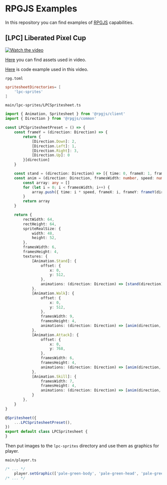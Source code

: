 # RPGJS Examples

In this repository you can find examples of [RPGJS](https://rpgjs.dev) capabilities.

## [LPC] Liberated Pixel Cup

[![Watch the video](https://i.imgur.com/gf6QUVg.png)](https://i.imgur.com/SW4OCal.mp4)

[Here](https://sanderfrenken.github.io/Universal-LPC-Spritesheet-Character-Generator/#?body=Body_color_pale_green&head=Human_male_pale_green&tail=Lizard_tail_pale_green&wings=Lizard_wings_pale_green&wound_arm=none&wound_brain=none&wound_eye=none&belt=Loose_Belt_white&hair=none&bandana=Bandana_gray&hat=Cloth_hood_black&jacket=Trench_coat_dark_gray&shoes=Boots_black) you can find assets used in video.

[Here](https://github.com/dominx99/rpgjs-tutorial/tree/main/examples/LPC) is code example used in this video.

`rpg.toml`
```toml
spritesheetDirectories= [
    'lpc-sprites'
]
```

`main/lpc-sprites/LPCSpritesheet.ts`
```ts
import { Animation, Spritesheet } from '@rpgjs/client'
import { Direction } from '@rpgjs/common'

const LPCSpritesheetPreset = () => {
    const frameY = (direction: Direction) => {
        return {
            [Direction.Down]: 2,
            [Direction.Left]: 1,
            [Direction.Right]: 3,
            [Direction.Up]: 0
        }[direction]
    }

    const stand = (direction: Direction) => [{ time: 0, frameX: 1, frameY: frameY(direction) }]
    const anim = (direction: Direction, framesWidth: number, speed: number = 5) => {
        const array: any = []
        for (let i = 0; i < framesWidth; i++) {
            array.push({ time: i * speed, frameX: i, frameY: frameY(direction) })
        }
        return array
    }

    return {
        rectWidth: 64,
        rectHeight: 64,
        spriteRealSize: {
            width: 48,
            height: 52,
        },
        framesWidth: 6,
        framesHeight: 4,
        textures: {
            [Animation.Stand]: {
                offset: {
                    x: 0,
                    y: 512,
                },
                animations: (direction: Direction) => [stand(direction)]
            },
            [Animation.Walk]: {
                offset: {
                    x: 0,
                    y: 512,
                },
                framesWidth: 9,
                framesHeight: 4,
                animations: (direction: Direction) => [anim(direction, 9)]
            },
            [Animation.Attack]: {
                offset: {
                    x: 0,
                    y: 768,
                },
                framesWidth: 6,
                framesHeight: 4,
                animations: (direction: Direction) => [anim(direction, 6, 3)]
            },
            [Animation.Skill]: {
                framesWidth: 7,
                framesHeight: 4,
                animations: (direction: Direction) => [anim(direction, 7, 3)]
            }
        },
    }
}

@Spritesheet({
    ...LPCSpritesheetPreset(),
})
export default class LPCSpritesheet {
}
```

Then put images to the `lpc-sprites` directory and use them as graphics for player.

`main/player.ts`
```ts
/* ... */
    player.setGraphic(['pale-green-body', 'pale-green-head', 'pale-green-wings', 'pale-green-wings-fg', 'dark-grey-coat', 'boots-black', 'hood-black']);
/* ... */
```

